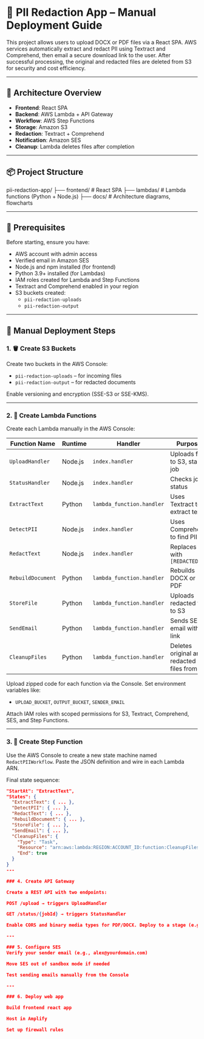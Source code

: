 # 📄 PII Redaction App – Manual Deployment Guide

This project allows users to upload DOCX or PDF files via a React SPA. AWS services automatically extract and redact PII using Textract and Comprehend, then email a secure download link to the user. After successful processing, the original and redacted files are deleted from S3 for security and cost efficiency.

---

## 🧠 Architecture Overview

- **Frontend**: React SPA
- **Backend**: AWS Lambda + API Gateway
- **Workflow**: AWS Step Functions
- **Storage**: Amazon S3
- **Redaction**: Textract + Comprehend
- **Notification**: Amazon SES
- **Cleanup**: Lambda deletes files after completion

---

## 📦 Project Structure

pii-redaction-app/
├── frontend/ # React SPA
├── lambdas/ # Lambda functions (Python + Node.js)
├── docs/ # Architecture diagrams, flowcharts

---

## 🔧 Prerequisites

Before starting, ensure you have:

- AWS account with admin access
- Verified email in Amazon SES
- Node.js and npm installed (for frontend)
- Python 3.9+ installed (for Lambdas)
- IAM roles created for Lambda and Step Functions
- Textract and Comprehend enabled in your region
- S3 buckets created:
  - `pii-redaction-uploads`
  - `pii-redaction-output`

---

## 🚀 Manual Deployment Steps

### 1. 🪣 Create S3 Buckets

Create two buckets in the AWS Console:

- `pii-redaction-uploads` – for incoming files
- `pii-redaction-output` – for redacted documents

Enable versioning and encryption (SSE-S3 or SSE-KMS).

---

### 2. 🧬 Create Lambda Functions

Create each Lambda manually in the AWS Console:

| Function Name     | Runtime | Handler                   | Purpose                                     |
| ----------------- | ------- | ------------------------- | ------------------------------------------- |
| `UploadHandler`   | Node.js | `index.handler`           | Uploads file to S3, starts job              |
| `StatusHandler`   | Node.js | `index.handler`           | Checks job status                           |
| `ExtractText`     | Python  | `lambda_function.handler` | Uses Textract to extract text               |
| `DetectPII`       | Node.js | `index.handler`           | Uses Comprehend to find PII                 |
| `RedactText`      | Node.js | `index.handler`           | Replaces PII with `[REDACTED]`              |
| `RebuildDocument` | Python  | `lambda_function.handler` | Rebuilds DOCX or PDF                        |
| `StoreFile`       | Python  | `lambda_function.handler` | Uploads redacted file to S3                 |
| `SendEmail`       | Python  | `lambda_function.handler` | Sends SES email with link                   |
| `CleanupFiles`    | Python  | `lambda_function.handler` | Deletes original and redacted files from S3 |

Upload zipped code for each function via the Console. Set environment variables like:

- `UPLOAD_BUCKET`, `OUTPUT_BUCKET`, `SENDER_EMAIL`

Attach IAM roles with scoped permissions for S3, Textract, Comprehend, SES, and Step Functions.

---

### 3. 🔄 Create Step Function

Use the AWS Console to create a new state machine named `RedactPIIWorkflow`. Paste the JSON definition and wire in each Lambda ARN.

Final state sequence:

```json
"StartAt": "ExtractText",
"States": {
  "ExtractText": { ... },
  "DetectPII": { ... },
  "RedactText": { ... },
  "RebuildDocument": { ... },
  "StoreFile": { ... },
  "SendEmail": { ... },
  "CleanupFiles": {
    "Type": "Task",
    "Resource": "arn:aws:lambda:REGION:ACCOUNT_ID:function:CleanupFiles",
    "End": true
  }
}
---

### 4. Create API Gateway

Create a REST API with two endpoints:

POST /upload → triggers UploadHandler

GET /status/{jobId} → triggers StatusHandler

Enable CORS and binary media types for PDF/DOCX. Deploy to a stage (e.g., prod) and note the base URL.

---

### 5. Configure SES
Verify your sender email (e.g., alex@yourdomain.com)

Move SES out of sandbox mode if needed

Test sending emails manually from the Console

---

### 6. Deploy web app

Build frontend react app

Host in Amplify

Set up firewall rules
```
